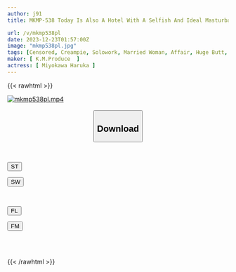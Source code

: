 ```yaml
---
author: j91
title: MKMP-538 Today Is Also A Hotel With A Selfish And Ideal Masturbator Mistress. Haruka Miokawa's Vaginal Secret Meeting Where She Repeatedly Cums Even If The Sperm Of Someone Other Than Her Husband Flows Backwards

url: /v/mkmp538pl
date: 2023-12-23T01:57:00Z
image: "mkmp538pl.jpg"
tags: [Censored, Creampie, Solowork, Married Woman, Affair, Huge Butt, Back	]
maker: [ K.M.Produce  ]
actress: [ Miyokawa Haruka ]
---
```



{{< rawhtml >}}

<div class="video" data-videoid="rlD3qLdBJdTbb8D">
    <a href="javascript:;">
        <img src="/v/mkmp538pl/mkmp538pl.jpg" width="WIDTH" height="HEIGHT" alt="mkmp538pl.mp4" loading="lazy">
    </a>
</div>

<script type="text/javascript" src="https://j91.asia/asset/on-demand-st.js"></script>

<br>
  <link rel="stylesheet" href="https://j91.asia/asset/bs5.css">
  
  <center>
  <button class="btn btn-primary" type="button" data-bs-toggle="collapse" data-bs-target=".multi-collapse" aria-expanded="false" aria-controls="multiCollapseExample1 multiCollapseExample2"><h2>Download</h2></button></center>
</p>
<div class="row">
  <div class="col">
    <div class="collapse multi-collapse" id="multiCollapseExample1">
      <div class="card card-body">
	      	      <br>
<div class="buttons">  
<p><a href="https://streamtape.to/v/rlD3qLdBJdTbb8D" target="_blank"><button class="btn-hover color-3"><i class="fa fa-download"></i> ST</button></a></p>
<p><a href="https://flaswish.com/zrylxvu9i7tx" target="_blank"><button class="btn-hover color-2"><i class="fa fa-download"></i> SW</button></a></p></div>
    </div>
  </div>
</div>
  <div class="col">
    <div class="collapse multi-collapse" id="multiCollapseExample2">
      <div class="card card-body">
	      <br>
<div class="buttons">
<p><a href="javascript:;" target="_blank"><button class="btn-hover color-9"><i class="fa fa-download"></i> FL</button></a></p>
<p><a href="javascript:;" target="_blank"><button class="btn-hover color-8"><i class="fa fa-download"></i> FM</button></a></p></div>
<br><br>
      </div>
    </div>
  </div>
</div>

{{< /rawhtml >}}